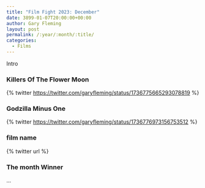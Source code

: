 ```yaml
---
title: "Film Fight 2023: December"
date: 3899-01-07T20:00:00+00:00
author: Gary Fleming
layout: post
permalink: /:year/:month/:title/
categories:
  - Films
---
```


Intro

### Killers Of The Flower Moon

{% twitter https://twitter.com/garyfleming/status/1736775665293078819 %}

### Godzilla Minus One

{% twitter https://twitter.com/garyfleming/status/1736776973156753512 %}

### film name

{% twitter url %}


### The month Winner

...
